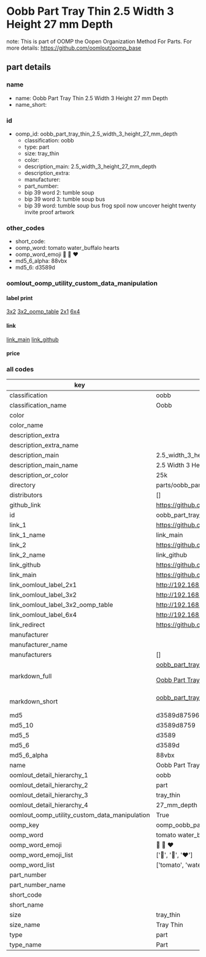 # Oobb Part Tray Thin 2.5 Width 3 Height 27 mm Depth  

note: This is part of OOMP the Oopen Organization Method For Parts. For more details: https://github.com/oomlout/oomp_base

##  part details
  







### name
* name: Oobb Part Tray Thin 2.5 Width 3 Height 27 mm Depth
* name_short: 
### id
* oomp_id: oobb_part_tray_thin_2.5_width_3_height_27_mm_depth
  * classification: oobb
  * type: part
  * size: tray_thin
  * color: 
  * description_main: 2.5_width_3_height_27_mm_depth
  * description_extra: 
  * manufacturer: 
  * part_number: 
  * bip 39 word 2: tumble soup
  * bip 39 word 3: tumble soup bus
  * bip 39 word: tumble soup bus frog spoil now uncover height twenty invite proof artwork

### other_codes
* short_code: 
* oomp_word: tomato water_buffalo hearts
* oomp_word_emoji :tomato: :water_buffalo: :hearts:
* md5_6_alpha: 88vbx
* md5_6: d3589d






### oomlout_oomp_utility_custom_data_manipulation
#### label print
[3x2](http://192.168.1.245:1112/?label=oomp%2088vbx)
[3x2_oomp_table](http://192.168.1.108:1112/?label=oomp%2088vbx)
[2x1](http://192.168.1.242:1112/?label=oomp%2088vbx)
[6x4](http://192.168.1.55:1112/?label=oomp%2088vbx)    

#### link

[link_main](https://github.com/oomlout/oomlout_oomp_version_1_messy/tree/main/parts/oobb_part_tray_thin_2.5_width_3_height_27_mm_depth) [link_github](https://github.com/oomlout/oomlout_oomp_version_1_messy/tree/main/parts/oobb_part_tray_thin_2.5_width_3_height_27_mm_depth)                             

#### price







### all codes 
| key | value |  
| --- | --- |  
| classification | oobb |  
| classification_name | Oobb |  
| color |  |  
| color_name |  |  
| description_extra |  |  
| description_extra_name |  |  
| description_main | 2.5_width_3_height_27_mm_depth |  
| description_main_name | 2.5 Width 3 Height 27 mm Depth |  
| description_or_color | 25k |  
| directory | parts/oobb_part_tray_thin_2.5_width_3_height_27_mm_depth |  
| distributors | [] |  
| github_link | https://github.com/oomlout/oomlout_oomp_part_src/tree/main/parts/oobb_part_tray_thin_2.5_width_3_height_27_mm_depth |  
| id | oobb_part_tray_thin_2.5_width_3_height_27_mm_depth |  
| link_1 | https://github.com/oomlout/oomlout_oomp_version_1_messy/tree/main/parts/oobb_part_tray_thin_2.5_width_3_height_27_mm_depth |  
| link_1_name | link_main |  
| link_2 | https://github.com/oomlout/oomlout_oomp_version_1_messy/tree/main/parts/oobb_part_tray_thin_2.5_width_3_height_27_mm_depth |  
| link_2_name | link_github |  
| link_github | https://github.com/oomlout/oomlout_oomp_version_1_messy/tree/main/parts/oobb_part_tray_thin_2.5_width_3_height_27_mm_depth |  
| link_main | https://github.com/oomlout/oomlout_oomp_version_1_messy/tree/main/parts/oobb_part_tray_thin_2.5_width_3_height_27_mm_depth |  
| link_oomlout_label_2x1 | http://192.168.1.242:1112/?label=oomp%2088vbx |  
| link_oomlout_label_3x2 | http://192.168.1.245:1112/?label=oomp%2088vbx |  
| link_oomlout_label_3x2_oomp_table | http://192.168.1.108:1112/?label=oomp%2088vbx |  
| link_oomlout_label_6x4 | http://192.168.1.55:1112/?label=oomp%2088vbx |  
| link_redirect | https://github.com/oomlout/oomlout_oomp_version_1_messy/tree/main/parts/oobb_part_tray_thin_2.5_width_3_height_27_mm_depth |  
| manufacturer |  |  
| manufacturer_name |  |  
| manufacturers | [] |  
| markdown_full | [oobb_part_tray_thin_2.5_width_3_height_27_mm_depth](none)<br>[](none)<br>[Oobb Part Tray Thin 2.5 Width 3 Height 27 Mm Depth](none)<br><br> |  
| markdown_short | [oobb_part_tray_thin_2.5_width_3_height_27_mm_depth](none)<br><br> |  
| md5 | d3589d87596abd965ce925d23df3ff52 |  
| md5_10 | d3589d8759 |  
| md5_5 | d3589 |  
| md5_6 | d3589d |  
| md5_6_alpha | 88vbx |  
| name | Oobb Part Tray Thin 2.5 Width 3 Height 27 mm Depth |  
| oomlout_detail_hierarchy_1 | oobb |  
| oomlout_detail_hierarchy_2 | part |  
| oomlout_detail_hierarchy_3 | tray_thin |  
| oomlout_detail_hierarchy_4 | 27_mm_depth |  
| oomlout_oomp_utility_custom_data_manipulation | True |  
| oomp_key | oomp_oobb_part_tray_thin_2.5_width_3_height_27_mm_depth |  
| oomp_word | tomato water_buffalo hearts |  
| oomp_word_emoji | :tomato: :water_buffalo: :hearts: |  
| oomp_word_emoji_list | [':tomato:', ':water_buffalo:', ':hearts:'] |  
| oomp_word_list | ['tomato', 'water_buffalo', 'hearts'] |  
| part_number |  |  
| part_number_name |  |  
| short_code |  |  
| short_name |  |  
| size | tray_thin |  
| size_name | Tray Thin |  
| type | part |  
| type_name | Part |  
